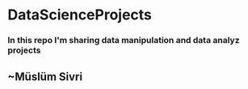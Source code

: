 # DataScienceProjects
### In this repo I'm sharing data manipulation and data analyz projects
## ~Müslüm Sivri
